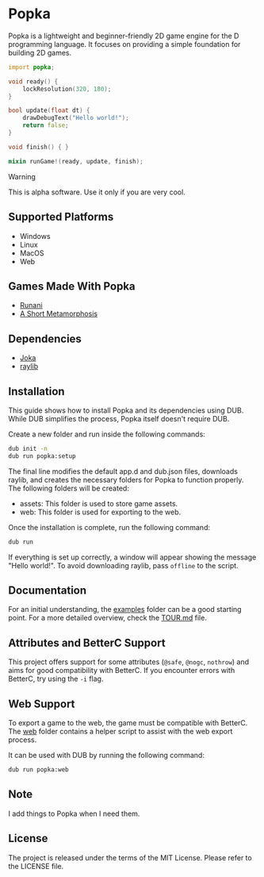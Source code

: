 # Popka

Popka is a lightweight and beginner-friendly 2D game engine for the D programming language.
It focuses on providing a simple foundation for building 2D games.

```d
import popka;

void ready() {
    lockResolution(320, 180);
}

bool update(float dt) {
    drawDebugText("Hello world!");
    return false;
}

void finish() { }

mixin runGame!(ready, update, finish);
```

> [!WARNING]  
> This is alpha software. Use it only if you are very cool.

## Supported Platforms

* Windows
* Linux
* MacOS
* Web

## Games Made With Popka

* [Runani](https://kapendev.itch.io/runani)
* [A Short Metamorphosis](https://kapendev.itch.io/a-short-metamorphosis)

## Dependencies

* [Joka](https://github.com/Kapendev/joka)
* [raylib](https://github.com/raysan5/raylib)

## Installation

This guide shows how to install Popka and its dependencies using DUB.
While DUB simplifies the process, Popka itself doesn't require DUB.

Create a new folder and run inside the following commands:

```bash
dub init -n
dub run popka:setup
```

The final line modifies the default app.d and dub.json files, downloads raylib, and creates the necessary folders for Popka to function properly. The following folders will be created:

* assets: This folder is used to store game assets.
* web: This folder is used for exporting to the web.

Once the installation is complete, run the following command:

```bash
dub run
```

If everything is set up correctly, a window will appear showing the message "Hello world!".
To avoid downloading raylib, pass `offline` to the script.

## Documentation

For an initial understanding, the [examples](examples) folder can be a good starting point.
For a more detailed overview, check the [TOUR.md](TOUR.md) file.

## Attributes and BetterC Support

This project offers support for some attributes (`@safe`, `@nogc`, `nothrow`) and aims for good compatibility with BetterC.
If you encounter errors with BetterC, try using the `-i` flag.

## Web Support

To export a game to the web, the game must be compatible with BetterC.
The [web](web) folder contains a helper script to assist with the web export process.

It can be used with DUB by running the following command:

```bash
dub run popka:web
```

## Note

I add things to Popka when I need them.

## License

The project is released under the terms of the MIT License.
Please refer to the LICENSE file.
